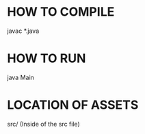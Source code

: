 
# HOW TO COMPILE
 javac *.java


# HOW TO RUN
 java Main
 
# LOCATION OF ASSETS 
 src/   (Inside of the src file)
